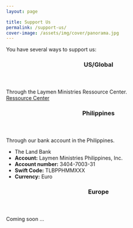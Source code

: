 ```yaml
---
layout: page

title: Support Us
permalink: /support-us/
cover-image: /assets/img/cover/panorama.jpg
---
```


You have several ways to support us:


<div class="c-info c-info--primary u-mb-">
    <header class="o-box o-box--small c-info__head">
        <h3>US/Global</h3>
    </header>
    <div class="o-box o-box--small">
        <div class="o-layout o-layout--middle">
            <div class="o-layout__item u-1/3@tablet u-mb u-mb0@tablet">
                Through the Laymen Ministries Ressource Center.
            </div>
            <div class="o-layout__item u-2/3@tablet u-text-center">
                <a class="c-btn c-btn--primary" href="http://www.lmn.org/catalog/product_info.php/cPath/744/products_id/4001">Ressource Center</a>
            </div>
        </div>
    </div>
</div>

<div class="c-info c-info--secondary u-mb-">
    <header class="o-box o-box--small c-info__head">
        <h3>Philippines</h3>
    </header>
    <div class="o-box o-box--small">
        <div class="o-layout o-layout--middle">
            <div class="o-layout__item u-1/3@tablet u-mb u-mb0@tablet">
                Through our bank account in the Philippines.
            </div>
            <div class="o-layout__item u-2/3@tablet">
                <ul class="o-list-bare u-text u-mb0">
                    <li>The Land Bank</li>
                    <li><strong>Account:</strong> Laymen Ministries Philippines, Inc.</li>
                    <li><strong>Account number:</strong> 3404-7003-31</li>
                    <li><strong>Swift Code:</strong> TLBPPHMMXXX</li>
                    <li><strong>Currency:</strong> Euro</li>
                </ul>
            </div>
        </div>
    </div>
</div>

<div class="c-info c-info--tertiary u-mb-">
    <header class="o-box o-box--small c-info__head">
        <h3>Europe</h3>
    </header>
    <div class="o-box o-box--small">
        Coming soon ...
    </div>
    <!--<div class="o-layout o-layout--middle">
        <div class="o-layout__item u-1/3@tablet u-mb u-mb0@tablet">
            <h3>Europe</h3>
            Through our bank account in Europe.
        </div>
        <div class="o-layout__item u-2/3@tablet">
            <ul class="o-list-bare u-text u-mb0">
                <li>The Land Bank</li>
                <li><strong>Account:</strong> Laymen Ministries Philippines, Inc.</li>
                <li><strong>Account number:</strong> 3404-7003-31</li>
                <li><strong>Swift Code:</strong> TLBPPHMMXXX</li>
                <li><strong>Currency:</strong> Euro</li>
            </ul>
        </div>
    </div>-->
</div>



